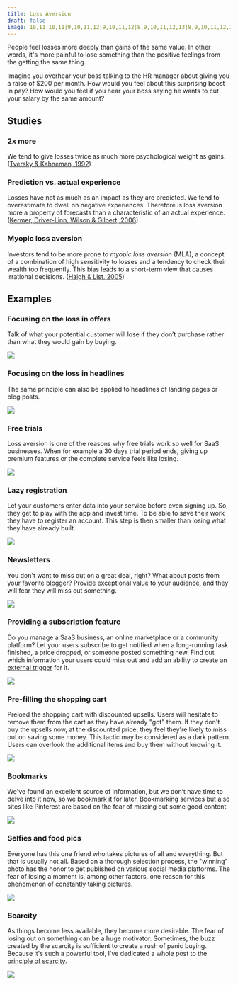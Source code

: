 ```yaml
---
title: Loss Aversion
draft: false
image: 10,11|10,11|9,10,11,12|9,10,11,12|8,9,10,11,12,13|8,9,10,11,12,13|7,8,9,10,11,12,13,14|7,8,9,10,11,12,13,14|6,7,8,9,10,11,12,13,14,15|6,7,8,9,10,11,12,13,14,15|5,6,7,8,9,10,11,12,13,14,15,16|5,6,7,8,9,10,11,12,13,14,15,16|4,5,6,7,8,9,10,11,12,13,14,15,16,17|4,5,6,7,8,9,10,11,12,13,14,15,16,17|4,5,7,8,9,10,11,12,13,14,15,16,17|4,5,8,9,10,11,12,13,14,15,16,17|5,6,9,10,11,12,13,14,15,16|5,6,7,10,11,12,13,14,15,16|6,7,8,9,10,11,12,13,14,15|8,9,10,11,12,13
---
```


People feel losses more deeply than gains of the same value. In other words, it's more painful to lose something than the positive feelings from the getting the same thing.

Imagine you overhear your boss talking to the HR manager about giving you a raise of $200 per month. How would you feel about this surprising boost in pay? How would you feel if you hear your boss saying he wants to cut your salary by the same amount?


## Studies

### 2x more
We tend to give losses twice as much more psychological weight as gains. ([Tversky & Kahneman, 1992](http://cemi.ehess.fr/docannexe/file/2780/tversjy_kahneman_advances.pdf))


### Prediction vs. actual experience
Losses have not as much as an impact as they are predicted. We tend to overestimate to dwell on negative experiences. Therefore is loss aversion more a property of forecasts than a characteristic of an actual experience. ([Kermer, Driver-Linn, Wilson & Gilbert, 2006](http://journals.sagepub.com/doi/abs/10.1111/j.1467-9280.2006.01760.x))


### Myopic loss aversion
Investors tend to be more prone to *myopic loss aversion* (MLA), a concept of a combination of high sensitivity to losses and a tendency to check their wealth too frequently. This bias leads to a short-term view that causes irrational decisions. ([Haigh & List, 2005](http://onlinelibrary.wiley.com/doi/10.1111/j.1540-6261.2005.00737.x/full))


## Examples


### Focusing on the loss in offers
Talk of what your potential customer will lose if they don’t purchase rather than what they would gain by buying.

![](01-focus-on-loss-offer.png)


### Focusing on the loss in headlines
The same principle can also be applied to headlines of landing pages or blog posts.

![](02-focus-on-loss-headline.png)


### Free trials
Loss aversion is one of the reasons why free trials work so well for SaaS businesses. When for example a 30 days trial period ends, giving up premium features or the complete service feels like losing.

![](03-free-trial.png)


### Lazy registration
Let your customers enter data into your service before even signing up. So, they get to play with the app and invest time. To be able to save their work they have to register an account. This step is then smaller than losing what they have already built.

![](04-lazy-registration.png)


### Newsletters
You don't want to miss out on a great deal, right? What about posts from your favorite blogger? Provide exceptional value to your audience, and they will fear they will miss out something.

![](05-newsletter.png)


### Providing a subscription feature
Do you manage a SaaS business, an online marketplace or a community platform? Let your users subscribe to get notified when a long-running task finished, a price dropped, or someone posted something new. Find out which information your users could miss out and add an ability to create an [external trigger](/trigger/) for it.

![](06-subscription-feature.png)


### Pre-filling the shopping cart
Preload the shopping cart with discounted upsells. Users will hesitate to remove them from the cart as they have already "got" them. If they don't buy the upsells now, at the discounted price, they feel they're likely to miss out on saving some money. This tactic may be considered as a dark pattern. Users can overlook the additional items and buy them without knowing it.

![](07-prefill-shopping-cart.png)


### Bookmarks
We've found an excellent source of information, but we don’t have time to delve into it now, so we bookmark it for later. Bookmarking services but also sites like Pinterest are based on the fear of missing out some good content.

![](08-bookmarks.png)


### Selfies and food pics
Everyone has this one friend who takes pictures of all and everything. But that is usually not all. Based on a thorough selection process, the "winning" photo has the honor to get published on various social media platforms. The fear of losing a moment is, among other factors, one reason for this phenomenon of constantly taking pictures.

![](09-photos.png)


### Scarcity
As things become less available, they become more desirable. The fear of losing out on something can be a huge motivator. Sometimes, the buzz created by the scarcity is sufficient to create a rush of panic buying. Because it's such a powerful tool, I've dedicated a whole post to the [principle of scarcity](/scarcity/).

![](10-scarcity.png)


